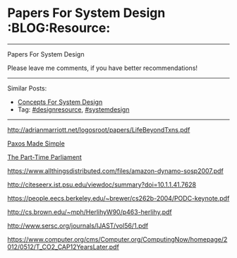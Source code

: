 # Papers For System Design     :BLOG:Resource:


---

Papers For System Design  

Please leave me comments, if you have better recommendations!  

---

Similar Posts:  
-   [Concepts For System Design](https://architect.dennyzhang.com/design-concept)
-   Tag: [#designresource](https://architect.dennyzhang.com/tag/designresource), [#systemdesign](https://architect.dennyzhang.com/tag/systemdesign)

---

[<http://adrianmarriott.net/logosroot/papers/LifeBeyondTxns.pdf>](http://adrianmarriott.net/logosroot/papers/LifeBeyondTxns.pdf)  

[Paxos Made Simple](https://www.microsoft.com/en-us/research/publication/paxos-made-simple/?from=http%3A%2F%2Fresearch.microsoft.com%2Fen-us%2Fum%2Fpeople%2Flamport%2Fpubs%2Fpaxos-simple.pdf)  

[The Part-Time Parliament](https://www.microsoft.com/en-us/research/publication/part-time-parliament/?from=http%3A%2F%2Fresearch.microsoft.com%2Fen-us%2Fum%2Fpeople%2Flamport%2Fpubs%2Flamport-paxos.pdf)  

[<https://www.allthingsdistributed.com/files/amazon-dynamo-sosp2007.pdf>](https://www.allthingsdistributed.com/files/amazon-dynamo-sosp2007.pdf)  

[<http://citeseerx.ist.psu.edu/viewdoc/summary?doi=10.1.1.41.7628>](http://citeseerx.ist.psu.edu/viewdoc/summary?doi=10.1.1.41.7628)  

[<https://people.eecs.berkeley.edu/~brewer/cs262b-2004/PODC-keynote.pdf>](https://people.eecs.berkeley.edu/~brewer/cs262b-2004/PODC-keynote.pdf)  

[<http://cs.brown.edu/~mph/HerlihyW90/p463-herlihy.pdf>](http://cs.brown.edu/~mph/HerlihyW90/p463-herlihy.pdf)  

[<http://www.sersc.org/journals/IJAST/vol56/1.pdf>](http://www.sersc.org/journals/IJAST/vol56/1.pdf)  

[<https://www.computer.org/cms/Computer.org/ComputingNow/homepage/2012/0512/T_CO2_CAP12YearsLater.pdf>](https://www.computer.org/cms/Computer.org/ComputingNow/homepage/2012/0512/T_CO2_CAP12YearsLater.pdf)